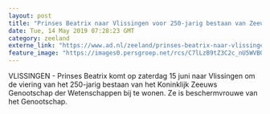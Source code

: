 ```yaml
---
layout: post
title: "Prinses Beatrix naar Vlissingen voor 250-jarig bestaan van Zeeuws Genootschap"
date: Tue, 14 May 2019 07:28:23 GMT
category: zeeland
externe_link: "https://www.ad.nl/zeeland/prinses-beatrix-naar-vlissingen-voor-250-jarig-bestaan-van-zeeuws-genootschap~a52720d3/"
feature_image: "https://images0.persgroep.net/rcs/C7lLzB9tZ3C2c_nU5WVBOyxhq9k/diocontent/145695394/_fitwidth/400/?appId=21791a8992982cd8da851550a453bd7f&quality=0.7"
---
```


VLISSINGEN - Prinses Beatrix komt op zaterdag 15 juni naar Vlissingen om de viering van het 250-jarig bestaan van het Koninklijk Zeeuws Genootschap der Wetenschappen bij te wonen. Ze is beschermvrouwe van het Genootschap.

